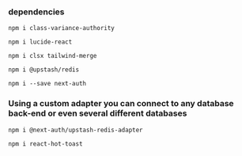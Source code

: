 ### dependencies

```
npm i class-variance-authority
```

```
npm i lucide-react
```

```
npm i clsx tailwind-merge
```

```
npm i @upstash/redis
```

```
npm i --save next-auth
```
### Using a custom adapter you can connect to any database back-end or even several different databases
```
npm i @next-auth/upstash-redis-adapter
```
```
npm i react-hot-toast
```